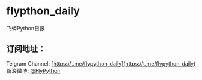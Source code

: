 # flypthon_daily

飞蟒Python日报

## 订阅地址：

Telgram Channel: [https://t.me/flypython_daily](https://t.me/flypython_daily)
新浪微博: [@FlyPython](https://weibo.com/daige13)
